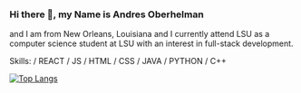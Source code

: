 ### Hi there 👋,  my Name is Andres Oberhelman
and I am from New Orleans, Louisiana and I currently attend LSU as a computer science student at LSU with an interest in full-stack development. 

Skills:  / REACT / JS / HTML / CSS / JAVA / PYTHON / C++

[![Top Langs](https://github-readme-stats.vercel.app/api/top-langs/?username=AndresOberhelman&langs_count=8)](https://github.com/anuraghazra/github-readme-stats)






